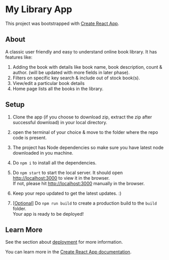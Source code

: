 # My Library App

This project was bootstrapped with [Create React App](https://github.com/facebook/create-react-app).

## About 

A classic user friendly and easy to understand online book library. It has features like:
1. Adding the book with details like book name, book description, count & author. (will be updated with more fields in later phase).
2. Filters on specific key search & include out of stock book(s).
3. View/edit a particular book details
4. Home page lists all the books in the library.

## Setup

1. Clone the app (if you choose to download zip, extract the zip after successful download) in your local directory.

2. open the terminal of your choice & move to the folder where the repo code is present.

3. The project has Node dependencies so make sure you have latest node downloaded in you machine.

4. Do `npm i` to install all the dependencies.

5. Do `npm start` to start the local server. It should open [http://localhost:3000](http://localhost:3000) to view it in the browser.\
If not, please hit [http://localhost:3000](http://localhost:3000) manually in the browser.

6. Keep your repo updated to get the latest updates. :)

7. [[Optional]()] Do `npm run build` to create a production build to the `build` folder.\
Your app is ready to be deployed!

## Learn More

See the section about [deployment](https://facebook.github.io/create-react-app/docs/deployment) for more information.

You can learn more in the [Create React App documentation](https://facebook.github.io/create-react-app/docs/getting-started).
